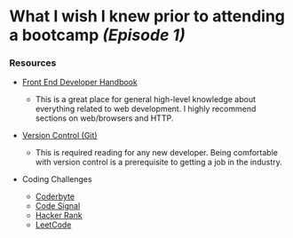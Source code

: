 # What I wish I knew prior to attending a bootcamp *(Episode 1)*

### **Resources**
- [Front End Developer Handbook](https://frontendmasters.com/books/front-end-handbook/2019/)
    - This is a great place for general high-level knowledge about everything related to web development. I highly recommend sections on web/browsers and HTTP.

- [Version Control (Git)](https://git-scm.com/book/en/v2)
    - This is required reading for any new developer. Being comfortable with version control is a prerequisite to getting a job in the industry.

- Coding Challenges
    - [Coderbyte](https://coderbyte.com/challenges)
    - [Code Signal](https://app.codesignal.com/)
    - [Hacker Rank](https://www.hackerrank.com/)
    - [LeetCode](https://leetcode.com/)

